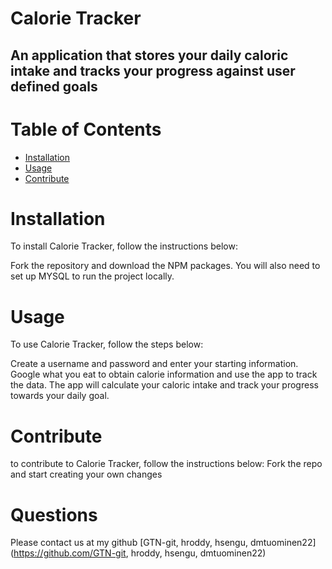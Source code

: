 # Calorie Tracker
## An application that stores your daily caloric intake and tracks your progress against user defined goals

# Table of Contents
* [Installation](#installation)
* [Usage](#usage)
* [Contribute](#contribute)

# Installation
To install Calorie Tracker, follow the instructions below:

Fork the repository and download the NPM packages. You will also need to set up MYSQL to run the project locally.

# Usage
To use Calorie Tracker, follow the steps below:

Create a username and password and enter your starting information. Google what you eat to obtain calorie information and use the app to track the data. The app will calculate your caloric intake and track your progress towards your daily goal.

# Contribute
to contribute to Calorie Tracker, follow the instructions below:
Fork the repo and start creating your own changes

# Questions
Please contact us at my github [GTN-git, hroddy, hsengu, dmtuominen22](https://github.com/GTN-git, hroddy, hsengu, dmtuominen22)